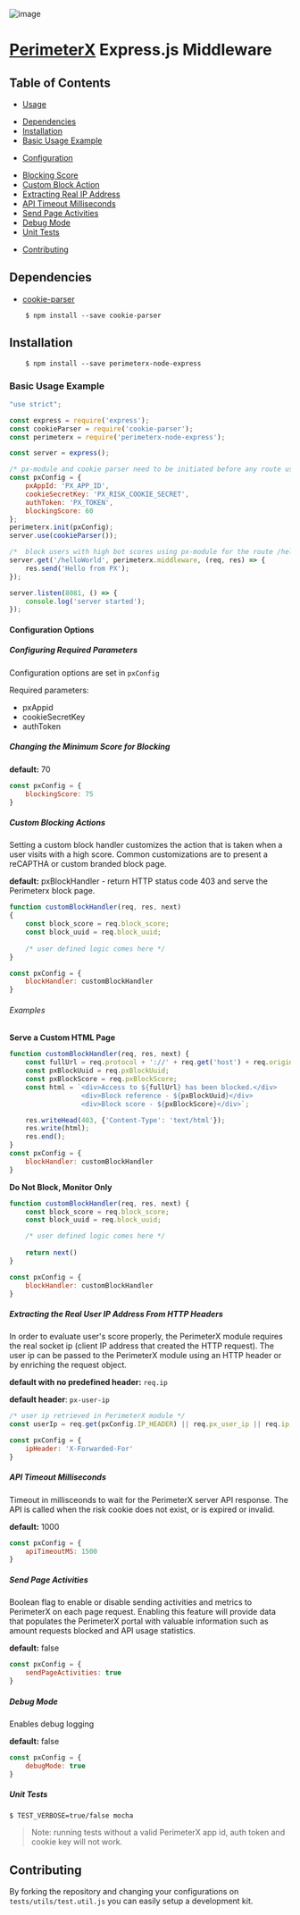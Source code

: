 ![image](https://843a2be0f3083c485676508ff87beaf088a889c0-www.googledrive.com/host/0B_r_WoIa581oY01QMWNVUElyM2M)

[PerimeterX](http://www.perimeterx.com) Express.js Middleware
=============================================================

Table of Contents
-----------------

-   [Usage](#usage)
  *   [Dependencies](#dependencies)
  *   [Installation](#installation)
  *   [Basic Usage Example](#basic-usage)
-   [Configuration](#configuration)
  *   [Blocking Score](#blocking-score)
  *   [Custom Block Action](#custom-block)
  *   [Extracting Real IP Address](#real-ip)
  *   [API Timeout Milliseconds](#api-timeout)
  *   [Send Page Activities](#send-page-activities)
  *   [Debug Mode](#debug-mode)
  *   [Unit Tests](#unit-tests)
-   [Contributing](#contributing)

<a name="Usage"></a>

<a name="dependencies"></a> Dependencies
----------------------------------------

-   [cookie-parser](https://github.com/expressjs/cookie-parser)

`    $ npm install --save cookie-parser`

<a name="installation"></a> Installation
----------------------------------------

`    $ npm install --save perimeterx-node-express`

### <a name="basic-usage"></a> Basic Usage Example
```javascript
"use strict";

const express = require('express');
const cookieParser = require('cookie-parser');
const perimeterx = require('perimeterx-node-express');

const server = express();

/* px-module and cookie parser need to be initiated before any route usage */
const pxConfig = {
    pxAppId: 'PX_APP_ID',
    cookieSecretKey: 'PX_RISK_COOKIE_SECRET',
    authToken: 'PX_TOKEN',
    blockingScore: 60
};
perimeterx.init(pxConfig);
server.use(cookieParser());

/*  block users with high bot scores using px-module for the route /helloWorld */
server.get('/helloWorld', perimeterx.middleware, (req, res) => {
    res.send('Hello from PX');
});

server.listen(8081, () => {
    console.log('server started');
});
```

#### <a name="configuration"></a> Configuration Options

##### Configuring Required Parameters

Configuration options are set in `pxConfig`

Required parameters:

-   pxAppid
-   cookieSecretKey
-   authToken

##### <a name="blocking-score"></a> Changing the Minimum Score for Blocking

**default:** 70

```javascript
const pxConfig = {
    blockingScore: 75
}
```

##### <a name="custom-block"></a> Custom Blocking Actions

Setting a custom block handler customizes the action that is taken when
a user visits with a high score. Common customizations are to present a
reCAPTHA or custom branded block page.

**default:** pxBlockHandler - return HTTP status code 403 and serve the
Perimeterx block page.

```javascript
function customBlockHandler(req, res, next)
{
    const block_score = req.block_score;
    const block_uuid = req.block_uuid;
    
    /* user defined logic comes here */
}

const pxConfig = {
    blockHandler: customBlockHandler
}
```      

###### Examples

**Serve a Custom HTML Page**

```javascript
function customBlockHandler(req, res, next) {
    const fullUrl = req.protocol + '://' + req.get('host') + req.originalUrl;
    const pxBlockUuid = req.pxBlockUuid;
    const pxBlockScore = req.pxBlockScore;
    const html = `<div>Access to ${fullUrl} has been blocked.</div>
                  <div>Block reference - ${pxBlockUuid}</div>
                  <div>Block score - ${pxBlockScore}</div>`;

    res.writeHead(403, {'Content-Type': 'text/html'});
    res.write(html);
    res.end();
}
const pxConfig = {
    blockHandler: customBlockHandler
}
```

**Do Not Block, Monitor Only**

```javascript
function customBlockHandler(req, res, next) {
    const block_score = req.block_score;
    const block_uuid = req.block_uuid;

    /* user defined logic comes here */
    
    return next()
}

const pxConfig = {
    blockHandler: customBlockHandler
}
```

##### <a name="real-ip"></a>Extracting the Real User IP Address From HTTP Headers

In order to evaluate user's score properly, the PerimeterX module
requires the real socket ip (client IP address that created the HTTP
request). The user ip can be passed to the PerimeterX module using an
HTTP header or by enriching the request object.

**default with no predefined header:** `req.ip`

**default header**: `px-user-ip`

```javascript
/* user ip retrieved in PerimeterX module */
const userIp = req.get(pxConfig.IP_HEADER) || req.px_user_ip || req.ip;

const pxConfig = {
    ipHeader: 'X-Forwarded-For'
}
```

##### <a name="api-timeout"></a>API Timeout Milliseconds

Timeout in millisceonds to wait for the PerimeterX server API response.
The API is called when the risk cookie does not exist, or is expired or
invalid.

**default:** 1000

```javascript
const pxConfig = {
    apiTimeoutMS: 1500
}
```

##### <a name="send-page-activities"></a> Send Page Activities

Boolean flag to enable or disable sending activities and metrics to
PerimeterX on each page request. Enabling this feature will provide data
that populates the PerimeterX portal with valuable information such as
amount requests blocked and API usage statistics.

**default:** false

```javascript
const pxConfig = {
    sendPageActivities: true
}
```

##### <a name="debug-mode"></a> Debug Mode

Enables debug logging

**default:** false

```javascript
const pxConfig = {
    debugMode: true
}
```
##### <a name="unit-tests"></a> Unit Tests

```
$ TEST_VERBOSE=true/false mocha
```

> Note: running tests without a valid PerimeterX app id, auth token and
> cookie key will not work.

<a name="contributing"></a> Contributing
----------------------------------------

By forking the repository and changing your configurations on
`tests/utils/test.util.js` you can easily setup a development kit.
